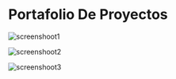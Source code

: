 # Portafolio De Proyectos

![screenshoot1](https://github.com/pacuino/Portafolio/assets/45083782/476f38ea-efb8-4a81-b244-f884dedb7f82)

![screenshoot2](https://github.com/pacuino/Portafolio/assets/45083782/ec4197d1-5c09-4a78-9890-80df796775ea)

![screenshoot3](https://github.com/pacuino/Portafolio/assets/45083782/400171a0-1da0-4bb2-b0cd-2a717d0f4cec)
